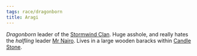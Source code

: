 ```yaml
---
tags: race/dragonborn
title: Aragi
---
```


*Dragonborn* leader of the [Stormwind Clan](../Groups/Stormwind%20Clan.md). Huge asshole, and really hates the *halfling* leader [Mr Nairo](Mr%20Nairo.md). Lives in a large wooden baracks within [Candle Stone](../Locations/Cloud%20Sea/Shards/Gramerai/Candle%20Stone/Candle%20Stone.md).
